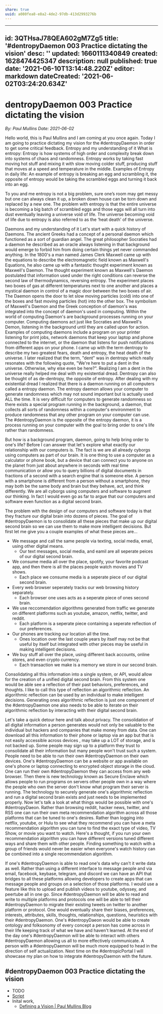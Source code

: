 ```yaml
---
share: true
uuid: a080fea8-e8a2-4de2-97db-413d2993276b
---
```


---
id: 3QTHsaJ78QEA602gM7Zg5
title: '#dentropyDaemon 003 Practice dictating the vision'
desc: ''
updated: 1660111340849
created: 1628474425347
description: null
published: true
date: '2021-06-10T13:14:48.220Z'
editor: markdown
dateCreated: '2021-06-02T03:24:20.634Z'
---

# dentropyDaemon 003 Practice dictating the vision

*By: Paul Mullins*
*Date: 2021-06-02*

Hello world, this is Paul Mullins and I am coming at you once again. Today I am going to practice dictating my vision for the #dentropyDaemon in order to get some critical feedback.
Entropy and my understanding of it 
What is entropy: Entropy is how systems of high order and complexity break down into systems of chaos and randomness. Entropy works by taking fast moving hot stuff and mixing it with slow moving colder stuff, producing stuff that moves at a speed and temperature in the middle.
Examples of Entropy in daily life: An example of entropy is breaking an egg and scrambling it, the opposite of entropy would be taking the scrambled eggs and turning it back into an egg. 

To you and me entropy is not a big problem, sure one’s room may get messy but one can always clean it up, a broken down house can be torn down and replaced by a new one. The problem with entropy is that the entire universe is becoming a big batch of scrambled eggs and those eggs will all turn into dust eventually leaving a universe void of life. The universe becoming void of life due to entropy is also referred to as the ‘heat death’ of the universe.

Daemons and my understanding of it
Let's start with a quick history of Daemons. The ancient Greeks had a concept of a personal daemon which functioned as a sort of guardian angel. The great philosopher Socraties had a daemon he described as an oracle always listening in that background would emerge to forbid him from doing certain things yet never commanded anything. In the 1800's a man named James Clerk Maxwell came up with the equations to describe the electromagnetic field known as Maxwell's Equations, he also came up with a fantastic thought experiment known as Maxwell's Daemon. The thought experiment known as Maxwell's Daemon postulated that information used under the right conditions can reverse the second law of thermodynamics, reversing entropy. The experiment places two boxes of gas at different temperatures next to one another and places a mystical daemon in control of a magic door between the two boxes of air. The Daemon opens the door to let slow moving particles (cold) into one of the boxes and fast moving particles (hot) into the other box. The symbolism of Maxwell's Daemon and the Greek conception of daemon's was integrated into the concept of daemon's used in computing. Within the world of computing Daemon's are background processes running on your computer. Computing daemons act just like Socraties and Maxwell's Demon, listening in the background until they are called upon for action. Examples of computing daemons include a program on your printer listening for print jobs, network daemons that keep your laptop and phone connected to the internet, or the daemon that listens for push notifications from different apps on your phone.
I came up with the term dentropy to describe my two greatest fears, death and entropy, the heat death of the universe. I later realized that the term, "dent" was in dentropy which really resonates with the following quote, "We're here to put a dent in the universe. Otherwise, why else even be here?". Realizing I am a dent in the universe really helped me deal with my existential dread. Dentropy can also be thought of as de-dentropy, the opposite of entropy. After dealing with my existential dread I realized that there is a daemon running on all computers called a entropy daemon. The entropy daemon allows your computer to generate randomness which may not sound important but is actually used ALL the time. It is very difficult for computers to generate randomness so there exists a special program running in the background, a daemon, that collects all sorts of randomness within a computer's environment to produce randomness that any other program on your computer can use. The #dentropyDaemon is the opposite of the entropy daemon, it is a process running on your computer with the goal to bring order to one's life rather than randomness.

But how is a background program, daemon, going to help bring order to one's life? Before I can answer that let's explore what exactly our relationship with our computers is. The fact is we are all already cyborgs using computers as part of our brain. It is one thing to use a computer as a calculator or phone book, but a device that can connect you to anyone on the planet from just about anywhere in seconds with real time communication or allow you to query billions of digital documents in fractions of a second with a search engine that is someone else. A person with a smartphone is different from a person without a smartphone, they may both be the same body and brain but they behave, act, and think differently. We are all cyborgs using computers and software to augment our thinking. In fact I would even go as far to argue that our computers and software even function as a digital second brain.

The problem with the design of our computers and software today is that they fracture our digital brain into dozens of pieces. The goal of #dentropyDaemon is to consolidate all these pieces that make up our digital second brain so we can use them to make more intelligent decisions. But first let me give you a couple examples of what these pieces are...


* We message and call the same people via texting, social media, email, using other digital means.
  * Our text messages, social media, and eamil are all seperate peices of our digital second brain.
* We consume media all over the place, spotify, your favorite podcast app, and then there is all the places people watch movies and TV shows.
  * Each place we consume media is a seperate piece of our digital second brain.
* Every web browser seperately tracks our web browsing history separately.
	* Each browser one uses acts as a seperate piece of ones second brain.
* We use reccomendation algorithms generated from traffic we generate on different platforms such as youtube, amazon, netflix, twitter, and reddit.
	* Each platform is a seperate piece containing a seperate reflection of our preferences.
* Our phones are tracking our location all the time. 
	* Ones location over the last couple years by itself may not be that useful by itself but integrated with other pieces may be useful in making intelligent decisions.
* We buy stuff all over the place, using different back accounts, online stores, and even crypto currency.
  * Each transaction we make is a memory we store in our second brain.

Consolidating all this information into a single system, or API, would allow for the creation of a unified digital second brain. From this system one would be able see a reflection of their past behaviors, preferences, and thoughts. I like to call this type of reflection an algorithmic reflection. An algorithmic reflection can be used by an individual to make intelligent decisions. Generating ones algorithmic reflection is just one component of the #dentropyDaemon one also needs to be able to iterate on their algorithmic reflection by interacting with their digital second brain.

Let's take a quick detour here and talk about privacy. The consolidation of all digital information a person generates would not only be valuable to the individual but hackers and companies that make money from data. One can download all this information to their phone or laptop via an app but that is not easily accessible across devices , may take up a LOT of storage, and is not backed up. Some people may sign up to a platform they trust to consolidate all their information but many people won't trust such a system. People need to be able to run their own #dentropyDaemon on their own devices. One's #dentropyDaemon can be a website or app available on one's phone or laptop connecting to encrypted object storage in the cloud. One can run their own #dentropyDaemon they can access from any web browser. Then there is new technology known as Secure Enclave which allows people to run programs on servers other people own in a way where the people who own the server don't know what program their server is running. The technology to securely generate one's algorithmic reflection and run a digital second brain exists and just needs to be implemented properly.
Now let's talk a look at what things would be possible with one's #dentropyDaeon. Rather than browsing reddit, hacker news, twitter, and RSS one can run their own meta recommendation algorithm across all those platforms that can be tuned to one's desires. Rather than logging into netflix, youtube, or Hulu to see what they recommend you can have a meta recommendation algorithm you can tune to find the exact type of video, TV Show, or movie you want to watch. Here's a thought, if you run your own recommendation algorithm you can have different versions tuned different ways and share them with other people. Finding something to watch with a group of friends would never be easier when everyone's watch history can be combined into a single recommendation algorithm.

If one's #dentropyDaemon is able to read one's data why can't it write data as well. Rather than using a different interface to message people and via email, facebook, keybase, telegram, and discord we can have an API that bridges to all these platforms allowing developers to create apps that can message people and groups on a selection of those platforms. I would use a feature like this to upload and publish videos to youtube, odyssey, and peertube all in one go. Since #dentropyDaemon will be able to read and write to multiple platforms and protocols one will be able to tell their #dentropyDaemon to migrate their existing tweets on twitter to another platform or protocol.
One would eventually share their biases, preferences, interests, attributes, skills, thoughts, relationships, questions, heuristics with their #dentropyDaemon. One's #dentropyDaeon would be able to create ontology and folksonomy of every concept a person has come across in their life keeping track of what we have and haven't learned. At the end of the day one's #dentropyDaemon will be able to interact with others #dentropyDaemon allowing us all to more effectively communicate.
A person with a #dentropyDaemon will be much more equipped to head in the direction of self actualization.
Next time on the #dentropicPortal I will showcase my plan on how to integrate #dentropyDaemon with the future.

## #dentropyDaemon 003 Practice dictating the vision

* TODO
* [Script](/undefined)
* Inital work,
	* [Defining a Vision | Paul Mullins Blog](https://blog.dentropy.xyz/technology/dataisim/Defining-A-Vision/)
